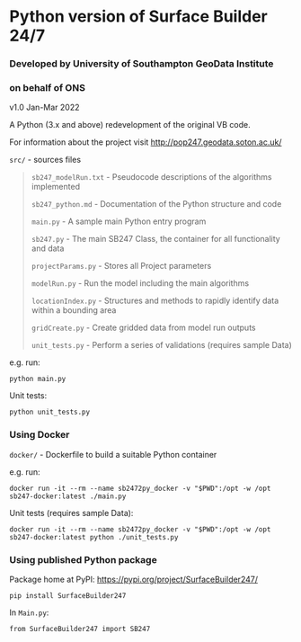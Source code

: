 # Python version of Surface Builder 24/7

### Developed by University of Southampton GeoData Institute
### on behalf of ONS

v1.0 Jan-Mar 2022

A Python (3.x and above) redevelopment of the original VB code.

For information about the project visit http://pop247.geodata.soton.ac.uk/

`src/` - sources files

> `sb247_modelRun.txt` - Pseudocode descriptions of the algorithms implemented
>
> `sb247_python.md` - Documentation of the Python structure and code
>
> `main.py` - A sample main Python entry program
> 
> `sb247.py` - The main SB247 Class, the container for all functionality and data
> 
> `projectParams.py` - Stores all Project parameters
> 
> `modelRun.py` - Run the model including the main algorithms
> 
> `locationIndex.py` - Structures and methods to rapidly identify data within a bounding area 
> 
> `gridCreate.py` - Create gridded data from model run outputs
> 
> `unit_tests.py` - Perform a series of validations (requires sample Data)

e.g. run:

```python main.py```

Unit tests:

```python unit_tests.py```

### Using Docker

`docker/` - Dockerfile to build a suitable Python container

e.g. run:

```docker run -it --rm --name sb2472py_docker -v "$PWD":/opt -w /opt sb247-docker:latest ./main.py```

Unit tests (requires sample Data):

```docker run -it --rm --name sb2472py_docker -v "$PWD":/opt -w /opt sb247-docker:latest python ./unit_tests.py```

### Using published Python package

Package home at PyPI: https://pypi.org/project/SurfaceBuilder247/

```pip install SurfaceBuilder247```

In `Main.py`:

```from SurfaceBuilder247 import SB247```
